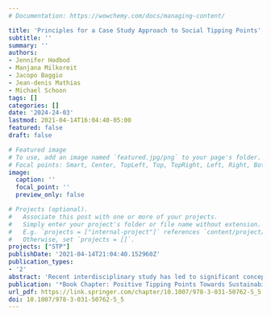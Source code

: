 ```yaml
---
# Documentation: https://wowchemy.com/docs/managing-content/

title: 'Principles for a Case Study Approach to Social Tipping Points'
subtitle: ''
summary: ''
authors:
- Jennifer Hodbod
- Manjana Milkoreit
- Jacopo Baggio
- Jean-denis Mathias
- Michael Schoon
tags: []
categories: []
date: '2024-24-03'
lastmod: 2021-04-14T16:04:40-05:00
featured: false
draft: false

# Featured image
# To use, add an image named `featured.jpg/png` to your page's folder.
# Focal points: Smart, Center, TopLeft, Top, TopRight, Left, Right, BottomLeft, Bottom, BottomRight.
image:
  caption: ''
  focal_point: ''
  preview_only: false

# Projects (optional).
#   Associate this post with one or more of your projects.
#   Simply enter your project's folder or file name without extension.
#   E.g. `projects = ["internal-project"]` references `content/project/deep-learning/index.md`.
#   Otherwise, set `projects = []`.
projects: ["STP"]
publishDate: '2021-04-14T21:04:40.152960Z'
publication_types:
- '2'
abstract: 'Recent interdisciplinary study has led to significant conceptual advances and a broad empirical evidence base for ecological and climate tipping points. However, the literature has yet to present convincing empirical case studies of social tipping, as the data-driven identification of social tipping points remains a challenge. Arguing that the barriers to such empirical research are largely methodological in nature, we develop methodological guidance to identify social tipping processes in social-ecological system case studies, based on four key elements—multiple stable states, self-reinforcing feedback dynamics, abruptness, and limited reversibility. We apply our approach to food system changes linked to the Flint Water Crisis between 2010 and 2020. We identify seven principles that can simultaneously serve as a seven-step process for social tipping point analysis in any social-ecological system. We highlight two major challenges: the limited availability of high quality, longitudinal social data, and the possibility that value-driven social processes tend to curb abruptness and non-linear change. Utilizing the seven principles to study historical, ongoing, or anticipated cases of social tipping processes could facilitate a deeper understanding of the conditions and limitations of non-linear social change and, therefore, inform efforts to facilitate change towards more sustainable futures.'
publication: '*Book Chapter: Positive Tipping Points Towards Sustainability *'
url_pdf: https://link.springer.com/chapter/10.1007/978-3-031-50762-5_5
doi: 10.1007/978-3-031-50762-5_5
---
```

